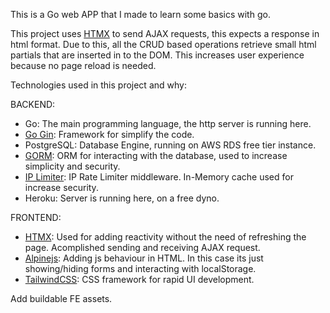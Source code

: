 This is a Go web APP that I made to learn some basics with go.

This project uses [HTMX](https://github.com/bigskysoftware/htmx) to send AJAX requests, this expects a response in html format.
Due to this, all the CRUD based operations retrieve small html partials that are inserted in to the DOM.
This increases user experience because no page reload is needed.

Technologies used in this project and why:

BACKEND:
  - Go: The main programming language, the http server is running here.
  - [Go Gin](https://github.com/gin-gonic/gin): Framework for simplify the code.
  - PostgreSQL: Database Engine, running on AWS RDS free tier instance.
  - [GORM](https://github.com/go-gorm/gorm): ORM for interacting with the database, used to increase simplicity and security.
  - [IP Limiter](https://github.com/ulule/limiter): IP Rate Limiter middleware. In-Memory cache used for increase security.
  - Heroku: Server is running here, on a free dyno.
  
FRONTEND:
  - [HTMX](https://github.com/bigskysoftware/htmx): Used for adding reactivity without the need of refreshing the page. Acomplished sending and receiving AJAX request.
  - [Alpinejs](https://github.com/tailwindlabs/tailwindcss): Adding js behaviour in HTML. In this case its just showing/hiding forms and interacting with localStorage.
  - [TailwindCSS](https://github.com/tailwindlabs/tailwindcss): CSS framework for rapid UI development.

Add buildable FE assets.
